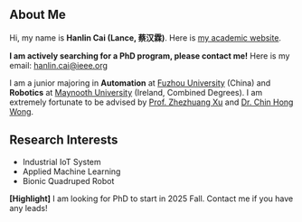 ## About Me
Hi, my name is **Hanlin Cai (Lance, 蔡汉霖)**. Here is [my academic website](https://caihanlin.com).

**I am actively searching for a PhD program, please contact me!** Here is my email: hanlin.cai@ieee.org

I am a junior majoring in **Automation** at [Fuzhou University](https://www.fzu.edu.cn/ ) (China) and **Robotics** at [Maynooth University](https://maynoothuniversity.ie/) (Ireland, Combined Degrees). I am extremely fortunate to be advised by [Prof. Zhezhuang Xu](https://dqxy.fzu.edu.cn/info/1102/3547.htm) and [Dr. Chin Hong Wong](https://www.researchgate.net/profile/Chin-Hong-Wong).

## Research Interests
- Industrial IoT System
- Applied Machine Learning
- Bionic Quadruped Robot

**[Highlight]** I am looking for PhD to start in 2025 Fall. Contact me if you have any leads!

